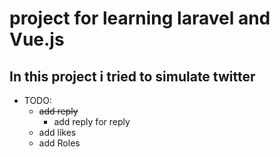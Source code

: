 # project for learning laravel and Vue.js
## In this project i tried to simulate twitter 



* TODO:
    * ~~add reply~~
        * add reply for reply
    * add likes
    * add Roles
    
    